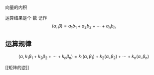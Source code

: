 向量的内积

运算结果是个 数
记作 
$$(\alpha,\beta)=a_1b_1+a_2b_2+\cdots+a_nb_n$$

## 运算规律 
$$(\alpha,k_1\beta_1+k_2\beta_2+\cdots+k_n\beta_n)=k_1(\alpha,\beta_1)+k_2(\alpha,\beta_2)+\cdots+k_n(\alpha,\beta_n)$$

[[矩阵的逆]]